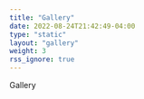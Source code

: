 ```yaml
---
title: "Gallery"
date: 2022-08-24T21:42:49-04:00
type: "static"
layout: "gallery"
weight: 3
rss_ignore: true
---
```


Gallery

